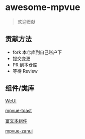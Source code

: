 # awesome-mpvue

> 欢迎贡献

## 贡献方法

* fork 本仓库到自己账户下
* 提交变更
* PR 到本仓库
* 等待 Review

## 组件/类库
[WeUI](https://github.com/KuangPF/wxapp-vue)

[mpvue-toast](https://github.com/linrui1994/mpvue-toast)

[富文本组件](https://github.com/F-loat/mpvue-wxParse)

[mpvue-zanui](https://github.com/samwang1027/mpvue-zanui)
